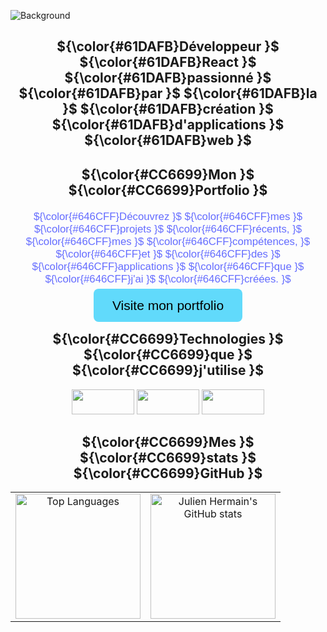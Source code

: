 ![Background](https://media.licdn.com/dms/image/v2/D4E16AQFgkuIJcXmS2A/profile-displaybackgroundimage-shrink_350_1400/profile-displaybackgroundimage-shrink_350_1400/0/1705243846218?e=1741824000&v=beta&t=pRhFj6fzY2HNGwoupv3DHOuWJYH33M23B1eWqrSYTfY)

<h2 align="center">${\color{#61DAFB}Développeur }$ ${\color{#61DAFB}React }$ ${\color{#61DAFB}passionné }$ ${\color{#61DAFB}par }$ ${\color{#61DAFB}la }$ ${\color{#61DAFB}création }$ ${\color{#61DAFB}d'applications }$ ${\color{#61DAFB}web }$</h2>

<h2 align="center">${\color{#CC6699}Mon }$ ${\color{#CC6699}Portfolio }$</h2>

<p align="center" style="color: #646CFF; font-family: 'Poppins', sans-serif; font-size: 1.2em; text-align: center; margin: 20px auto;">
  ${\color{#646CFF}Découvrez }$ ${\color{#646CFF}mes }$ ${\color{#646CFF}projets }$ ${\color{#646CFF}récents, }$ ${\color{#646CFF}mes }$ ${\color{#646CFF}compétences, }$ ${\color{#646CFF}et }$ ${\color{#646CFF}des }$ ${\color{#646CFF}applications }$ ${\color{#646CFF}que }$ ${\color{#646CFF}j'ai }$ ${\color{#646CFF}créées. }$
</p>

<p align="center">
  <a href="https://julien382.github.io/portfolioJulienHermain/" class="portfolio-link" style="font-family: 'Poppins', sans-serif; background-color: #61DAFB; color: black; padding: 15px 30px; border-radius: 8px; font-size: 1.5em; text-decoration: none;">Visite mon portfolio</a>
</p>

<h2 align="center">${\color{#CC6699}Technologies }$ ${\color{#CC6699}que }$ ${\color{#CC6699}j'utilise }$</h2>

<p align="center">
  <a href="https://reactjs.org/" target="_blank" rel="noreferrer"><img src="https://img.shields.io/badge/React-61DAFB?style=for-the-badge&logo=react&logoColor=black" width="100" height="40" /></a>
  <a href="https://vitejs.dev/" target="_blank" rel="noreferrer"><img src="https://img.shields.io/badge/Vite-646CFF?style=for-the-badge&logo=vite&logoColor=white" width="100" height="40" /></a>
  <a href="https://sass-lang.com/" target="_blank" rel="noreferrer"><img src="https://img.shields.io/badge/Sass-CC6699?style=for-the-badge&logo=sass&logoColor=white" width="100" height="40" /></a>
</p>

<h2 align="center">${\color{#CC6699}Mes }$ ${\color{#CC6699}stats }$ ${\color{#CC6699}GitHub }$</h2>

<!-- Tableau pour aligner les stats en ligne (row) -->
<table align="center">
  <tr>
    <td align="center">
      <a href="https://github.com/julien382">
        <img src="https://github-readme-stats.vercel.app/api/top-langs/?username=julien382&layout=compact&langs_count=10&card_width=500&bg_color=000000&title_color=61DAFB&text_color=FFFFFF" alt="Top Languages" height="200px" />
      </a>
    </td>
    <td align="center">
      <a href="https://github.com/julien382">
        <img src="https://github-readme-stats.vercel.app/api?username=julien382&show_icons=true&hide_title=true&count_private=true&bg_color=000000&title_color=61DAFB&text_color=FFFFFF" alt="Julien Hermain's GitHub stats" height="200px" />
      </a>
    </td>
  </tr>
</table>
